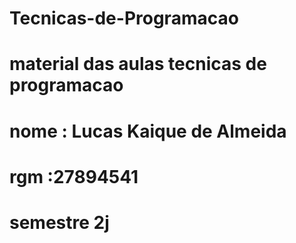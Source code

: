 # Tecnicas-de-Programacao
# material das aulas tecnicas de programacao
# nome : Lucas Kaique de Almeida
# rgm :27894541
# semestre 2j
